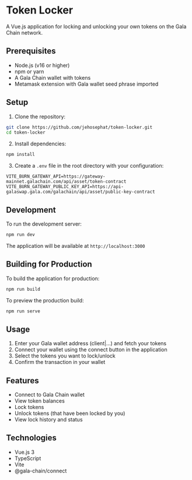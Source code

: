 # Token Locker

A Vue.js application for locking and unlocking your own tokens on the Gala Chain network.

## Prerequisites

- Node.js (v16 or higher)
- npm or yarn
- A Gala Chain wallet with tokens
- Metamask extension with Gala wallet seed phrase imported

## Setup

1. Clone the repository:
```bash
git clone https://github.com/jehosephat/token-locker.git
cd token-locker
```

2. Install dependencies:
```bash
npm install
```

3. Create a `.env` file in the root directory with your configuration:
```env
VITE_BURN_GATEWAY_API=https://gateway-mainnet.galachain.com/api/asset/token-contract
VITE_BURN_GATEWAY_PUBLIC_KEY_API=https://api-galaswap.gala.com/galachain/api/asset/public-key-contract
```

## Development

To run the development server:
```bash
npm run dev
```

The application will be available at `http://localhost:3000`

## Building for Production

To build the application for production:
```bash
npm run build
```

To preview the production build:
```bash
npm run serve
```

## Usage

1. Enter your Gala wallet address (client|...) and fetch your tokens
2. Connect your wallet using the connect button in the application
3. Select the tokens you want to lock/unlock
4. Confirm the transaction in your wallet

## Features

- Connect to Gala Chain wallet
- View token balances
- Lock tokens
- Unlock tokens (that have been locked by you)
- View lock history and status

## Technologies

- Vue.js 3
- TypeScript
- Vite
- @gala-chain/connect
